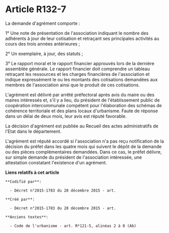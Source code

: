 # Article R132-7

La demande d'agrément comporte :

1° Une note de présentation de l'association indiquant le nombre des adhérents à jour de leur cotisation et retraçant ses
principales activités au cours des trois années antérieures ;

2° Un exemplaire, à jour, des statuts ;

3° Le rapport moral et le rapport financier approuvés lors de la dernière assemblée générale. Le rapport financier doit
comprendre un tableau retraçant les ressources et les charges financières de l'association et indique expressément le ou les
montants des cotisations demandées aux membres de l'association ainsi que le produit de ces cotisations.

L'agrément est délivré par arrêté préfectoral après avis du maire ou des maires intéressés et, s'il y a lieu, du président de
l'établissement public de coopération intercommunale compétent pour l'élaboration des schémas de cohérence territoriale et
des plans locaux d'urbanisme. Faute de réponse dans un délai de deux mois, leur avis est réputé favorable.

La décision d'agrément est publiée au Recueil des actes administratifs de l'Etat dans le département.

L'agrément est réputé accordé si l'association n'a pas reçu notification de la décision du préfet dans les quatre mois qui
suivent le dépôt de la demande ou des pièces complémentaires demandées. Dans ce cas, le préfet délivre, sur simple demande du
président de l'association intéressée, une attestation constatant l'existence d'un agrément.

**Liens relatifs à cet article**

	**Codifié par**:

	  - Décret n°2015-1783 du 28 décembre 2015 - art.

	**Créé par**:

	  - Décret n°2015-1783 du 28 décembre 2015 - art.

	**Anciens textes**:

	  - Code de l'urbanisme - art. R*121-5, alinéas 2 à 8 (Ab)

